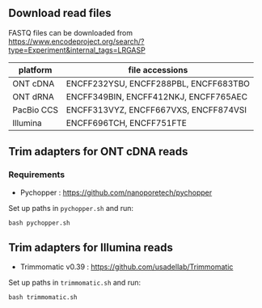 
## Download read files

FASTQ files can be downloaded from https://www.encodeproject.org/search/?type=Experiment&internal_tags=LRGASP

| platform   | file accessions                       |
|------------|---------------------------------------| 
| ONT cDNA   | ENCFF232YSU, ENCFF288PBL, ENCFF683TBO |
| ONT dRNA   | ENCFF349BIN, ENCFF412NKJ, ENCFF765AEC |
| PacBio CCS | ENCFF313VYZ, ENCFF667VXS, ENCFF874VSI |
| Illumina   | ENCFF696TCH, ENCFF751FTE              |

## Trim adapters for ONT cDNA reads

### Requirements

* Pychopper : https://github.com/nanoporetech/pychopper

Set up paths in `pychopper.sh` and run:

```
bash pychopper.sh
```

## Trim adapters for Illumina reads

* Trimmomatic v0.39 : https://github.com/usadellab/Trimmomatic

Set up paths in `trimmomatic.sh` and run:

```
bash trimmomatic.sh
```

